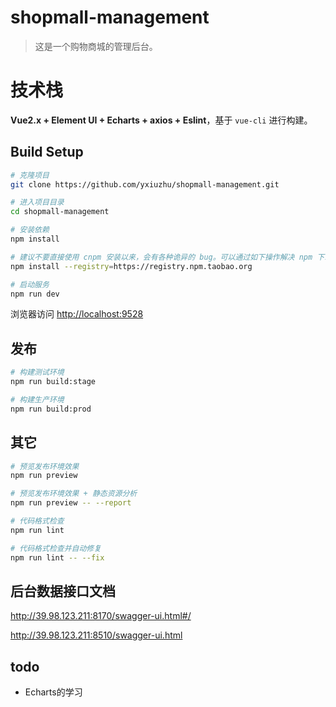 # shopmall-management

> 这是一个购物商城的管理后台。

# 技术栈
**Vue2.x + Element UI + Echarts + axios + Eslint**，基于 `vue-cli` 进行构建。

<p align="center">
  <!-- <b>SPONSORED BY</b> -->
</p>
<p align="center">
   <!-- <a href="https://finclip.com?from=vue_element" title="FinClip" target="_blank">
      <img height="200px" src="https://gitee.com/panjiachen/gitee-cdn/raw/master/vue%E8%B5%9E%E5%8A%A9.png" title="FinClip">
   </a> -->
</p>

## Build Setup

```bash
# 克隆项目
git clone https://github.com/yxiuzhu/shopmall-management.git

# 进入项目目录
cd shopmall-management

# 安装依赖
npm install

# 建议不要直接使用 cnpm 安装以来，会有各种诡异的 bug。可以通过如下操作解决 npm 下载速度慢的问题
npm install --registry=https://registry.npm.taobao.org

# 启动服务
npm run dev
```

浏览器访问 [http://localhost:9528](http://localhost:9528)

## 发布

```bash
# 构建测试环境
npm run build:stage

# 构建生产环境
npm run build:prod
```

## 其它

```bash
# 预览发布环境效果
npm run preview

# 预览发布环境效果 + 静态资源分析
npm run preview -- --report

# 代码格式检查
npm run lint

# 代码格式检查并自动修复
npm run lint -- --fix
```

## 后台数据接口文档
http://39.98.123.211:8170/swagger-ui.html#/

http://39.98.123.211:8510/swagger-ui.html 

## todo
- Echarts的学习